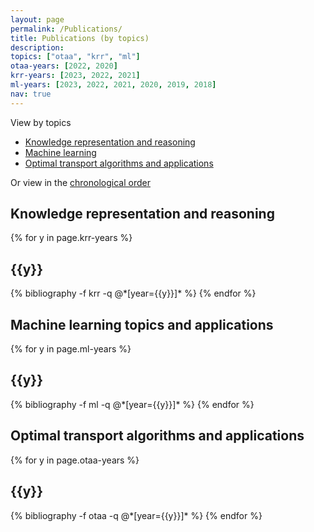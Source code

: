 ```yaml
---
layout: page
permalink: /Publications/
title: Publications (by topics)
description:
topics: ["otaa", "krr", "ml"]
otaa-years: [2022, 2020]
krr-years: [2023, 2022, 2021]
ml-years: [2023, 2022, 2021, 2020, 2019, 2018]
nav: true
---
```


View by topics
- <a href="#krr">Knowledge representation and reasoning</a>
- <a href="#ml">Machine learning</a>
- <a href="#otaa">Optimal transport algorithms and applications</a>

<p> Or view in the <a href="/Publications-year/">chronological order</a> </p>

<div class="publications">

<h2 id='krr'>Knowledge representation and reasoning</h2>
{% for y in page.krr-years %}
  <h2 class="year">{{y}}</h2>
  {% bibliography -f krr -q @*[year={{y}}]* %}
{% endfor %}


<h2 id='ml'>Machine learning topics and applications</h2>
{% for y in page.ml-years %}
  <h2 class="year">{{y}}</h2>
  {% bibliography -f ml -q @*[year={{y}}]* %}
{% endfor %}

<h2 id='otaa'>Optimal transport algorithms and applications</h2>
{% for y in page.otaa-years %}
  <h2 class="year">{{y}}</h2>
  {% bibliography -f otaa -q @*[year={{y}}]* %}
{% endfor %}


</div>
